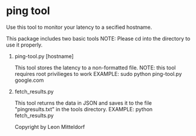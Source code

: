 # ping tool

Use this tool to monitor your latency to a secified hostname.

This package includes two basic tools
NOTE: Please cd into the directory to use it properly.

1. ping-tool.py [hostname]

    This tool stores the latency to a non-formatted file.
    NOTE: this tool requires root privilieges to work
    EXAMPLE:        sudo python ping-tool.py google.com
    
2. fetch_results.py
    
    This tool returns the data in JSON and saves it to the file "pingresults.txt" in the tools directory.
    EXAMPLE:        python fetch_results.py
    
    
    Copyright by Leon Mitteldorf
